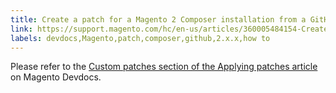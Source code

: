 ```yaml
---
title: Create a patch for a Magento 2 Composer installation from a GitHub commit
link: https://support.magento.com/hc/en-us/articles/360005484154-Create-a-patch-for-a-Magento-2-Composer-installation-from-a-GitHub-commit
labels: devdocs,Magento,patch,composer,github,2.x.x,how to
---
```


Please refer to the [Custom patches section of the Applying patches article](https://devdocs.magento.com/guides/v2.3/comp-mgr/patching.html#custom-patches) on Magento Devdocs.